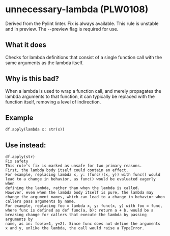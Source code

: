 # unnecessary-lambda (PLW0108)
Derived from the Pylint linter.
Fix is always available.
This rule is unstable and in preview. The --preview flag is required for use.
## What it does
Checks for lambda definitions that consist of a single function call
with the same arguments as the lambda itself.
## Why is this bad?
When a lambda is used to wrap a function call, and merely propagates
the lambda arguments to that function, it can typically be replaced with
the function itself, removing a level of indirection.
## Example
```
df.apply(lambda x: str(x))
```
## Use instead:
```
df.apply(str)
Fix safety
This rule's fix is marked as unsafe for two primary reasons.
First, the lambda body itself could contain an effect.
For example, replacing lambda x, y: (func()(x, y)) with func() would
lead to a change in behavior, as func() would be evaluated eagerly when
defining the lambda, rather than when the lambda is called.
However, even when the lambda body itself is pure, the lambda may
change the argument names, which can lead to a change in behavior when
callers pass arguments by name.
For example, replacing foo = lambda x, y: func(x, y) with foo = func,
where func is defined as def func(a, b): return a + b, would be a
breaking change for callers that execute the lambda by passing arguments by
name, as in: foo(x=1, y=2). Since func does not define the arguments
x and y, unlike the lambda, the call would raise a TypeError.
```
